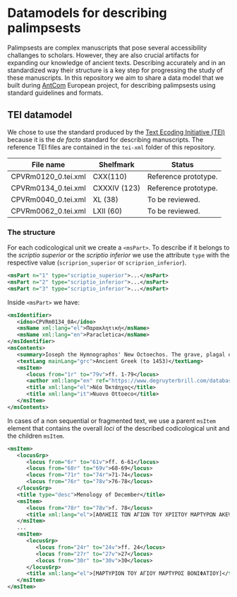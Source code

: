 # Datamodels for describing palimpsests
Palimpsests are complex manuscripts that pose several accessibility challanges to scholars. However, they are also crucial artifacts for expanding our knowledge of ancient texts.
Describing accurately and in an standardized way their structure is a key step for progressing the study of these manuscripts.
In this repository we aim to share a data model that we built during [AntCom](https://antcom.eu/) European project, for describing palimpsests using standard guidelines and formats.

## TEI datamodel
We chose to use the standard produced by the [Text Ecoding Initiative (TEI)](https://www.tei-c.org/) because it is the _de facto_ standard for describing manuscripts.
The reference TEI files are contained in the `tei-xml` folder of this repository.

| File name           | Shelfmark    | Status             |
|---------------------|--------------|--------------------|
| CPVRm0120_0.tei.xml | CXX(110)     |Reference prototype.|
| CPVRm0134_0.tei.xml | CXXXIV (123) |Reference prototype.|
| CPVRm0040_0.tei.xml | XL (38)      |To be reviewed.     |
| CPVRm0062_0.tei.xml | LXII (60)    |To be reviewed.     |


### The structure
For each codicological unit we create a `<msPart>`. To describe if it belongs to the  _scriptio superior_ or the _scriptio inferior_ we use the attribute `type` with the respective value (`scriprion_superior` or `scriprion_inferior`).

```xml
<msPart n="1" type="scriptio_superior">...</msPart>
<msPart n="2" type="scriptio_inferior">...</msPart>
<msPart n="3" type="scriptio_inferior">...</msPart>
```

Inside `<msPart>` we have:

```xml
<msIdentifier>
   <idno>CPVRm0134_0A</idno>
   <msName xml:lang="el">Παρακλητική</msName>
   <msName xml:lang="en">Paracletica</msName>
</msIdentifier>
<msContents>
   <summary>Ioseph the Hymnographos' New Octoechos. The grave, plagal of the second and fourth tones (βαρύς, πλάγιος α΄, πλάγιος δ΄) survive, along with fragments of the third and plagal of the first tones (β΄, πλάγιος α΄).</summary>
   <textLang mainLang="grc">Ancient Greek (to 1453)</textLang>
   <msItem>
      <locus from="1r" to="79v">ff. 1-79</locus>
      <author xml:lang="en" ref="https://www.degruyterbrill.com/database/PMBZ/entry/PMBZ14598/html">Ioseph Hymnographos</author>
      <title xml:lang="el">Νέα Ὀκτάηχος</title>
      <title xml:lang="it">Nuovo Ottoeco</title>
   </msItem>
</msContents>
```

In cases of a non sequential or fragmented text, we use a parent `msItem` element that contains the overall _loci_ of the described codicological unit and the children `msItem`.

```xml
<msItem>
   <locusGrp>
      <locus from="6r" to="61v">ff. 6-61</locus>
      <locus from="68r" to="69v">68-69</locus>
      <locus from="71r" to="74r">71-74</locus>
      <locus from="76r" to="78v">76-78</locus>
   </locusGrp>
   <title type="desc">Menology of December</title>
   <msItem>
      <locus from="78r" to="78v">f. 78</locus>
      <title xml:lang="el">[ΑΘΛΗΣΙΣ ΤΩΝ ΑΓΙΩΝ ΤΟΥ ΧΡΙΣΤΟΥ ΜΑΡΤΥΡΩΝ ΑΚΕΨΙΜΑ, ΙΩΣΗΦ ΚΑΙ ΑΕΙΘΑΛΑ]</title>
   </msItem>
   ...
   <msItem>
      <locusGrp>
         <locus from="24r" to="24v">ff. 24</locus>
         <locus from="27r" to="27v">27</locus>
         <locus from="30r" to="30v">30</locus>
      </locusGrp>
      <title xml:lang="el">[ΜΑΡΤΥΡΙΟΝ ΤΟΥ ΑΓΙΟΥ ΜΑΡΤΥΡΟΣ ΒΟΝΙΦΑΤΙΟΥ]</title>
   </msItem>
</msItem>
```
